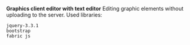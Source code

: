 **Graphics client editor with text editor**
Editing graphic elements without uploading to the server.
Used libraries:

    jquery-3.3.1
    bootstrap
    fabric js
    